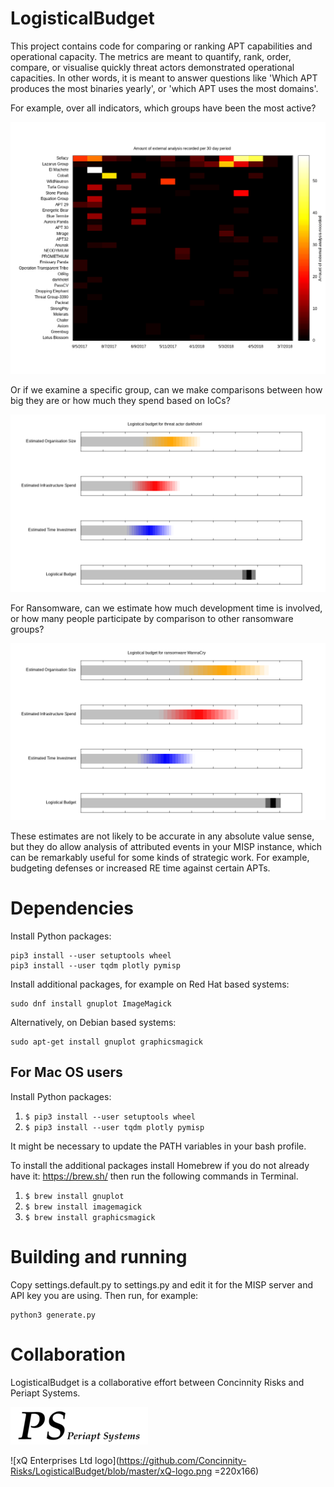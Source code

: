 # LogisticalBudget
This project contains code for comparing or ranking APT capabilities and
operational capacity. The metrics are meant to quantify, rank, order,
compare, or visualise quickly threat actors demonstrated operational
capacities. In other words, it is meant to answer questions like 'Which
APT produces the most binaries yearly', or 'which APT uses the most
domains'.

For example, over all indicators, which groups have been the most active?

![Heatmap analysis of a few APTs](https://github.com/Concinnity-Risks/LogisticalBudget/blob/master/heatmap-analysis-monthly.png)

Or if we examine a specific group, can we make comparisons between how big they are or how much they spend based on IoCs?

![APT specific scorecard for darkhotel](https://github.com/Concinnity-Risks/LogisticalBudget/blob/master/scorecard-darkhotel.png)

For Ransomware, can we estimate how much development time is involved, or how many people participate by comparison to other ransomware groups?

![APT specific scorecard for Wannacry](https://github.com/Concinnity-Risks/LogisticalBudget/blob/master/scorecard-WannaCry.png)

These estimates are not likely to be accurate in any absolute value sense, but they do allow analysis of attributed events in your MISP instance, which can be remarkably useful for some kinds of strategic work. For example, budgeting defenses or increased RE time against certain APTs.

# Dependencies

Install Python packages:

    pip3 install --user setuptools wheel
    pip3 install --user tqdm plotly pymisp

Install additional packages, for example on Red Hat based systems:

    sudo dnf install gnuplot ImageMagick

Alternatively, on Debian based systems:

    sudo apt-get install gnuplot graphicsmagick

## For Mac OS users

Install Python packages:
1.  ``` $ pip3 install --user setuptools wheel ```
2.  ``` $ pip3 install --user tqdm plotly pymisp ```

It might be necessary to update the PATH variables in your bash profile.

To install the additional packages install Homebrew if you do not already have it: https://brew.sh/ then run the following commands in Terminal.

1.  ``` $ brew install gnuplot ```
2.  ``` $ brew install imagemagick ```
3.  ``` $ brew install graphicsmagick ```


# Building and running

Copy settings.default.py to settings.py and edit it for the MISP server
and API key you are using.  Then run, for example:

    python3 generate.py

# Collaboration

LogisticalBudget is a collaborative effort between Concinnity Risks and Periapt Systems.

![Periapt Systems logo](https://github.com/Concinnity-Risks/LogisticalBudget/blob/master/periapt-systems-logo-small.png)

![xQ Enterprises Ltd logo](https://github.com/Concinnity-Risks/LogisticalBudget/blob/master/xQ-logo.png =220x166)
